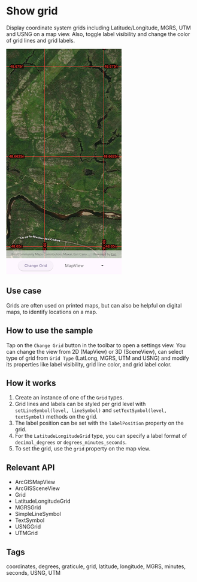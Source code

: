 # Show grid

Display coordinate system grids including Latitude/Longitude, MGRS, UTM and USNG on a map view. Also, toggle label visibility and change the color of grid lines and grid labels.

![Image of Show grid](show_grid.png)

## Use case

Grids are often used on printed maps, but can also be helpful on digital maps, to identify locations on a map.

## How to use the sample

Tap on the `Change Grid` button in the toolbar to open a settings view. You can change the view from 2D (MapView) or 3D (SceneView), can select type of grid from `Grid Type` (LatLong, MGRS, UTM and USNG) and modify its properties like label visibility, grid line color, and grid label color.

## How it works

1. Create an instance of one of the `Grid` types.
2. Grid lines and labels can be styled per grid level with `setLineSymbol(level, lineSymbol)` and `setTextSymbol(level, textSymbol)` methods on the grid.
3. The label position can be set with the `labelPosition` property on the grid.
4. For the `LatitudeLongitudeGrid` type, you can specify a label format of `decimal_degrees` or `degrees_minutes_seconds`.
5. To set the grid, use the `grid` property on the map view.

## Relevant API

* ArcGISMapView
* ArcGISSceneView
* Grid
* LatitudeLongitudeGrid
* MGRSGrid
* SimpleLineSymbol
* TextSymbol
* USNGGrid
* UTMGrid

## Tags

coordinates, degrees, graticule, grid, latitude, longitude, MGRS, minutes, seconds, USNG, UTM
